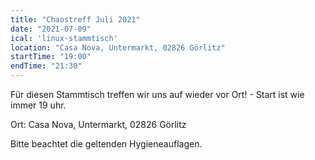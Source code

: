 ```yaml
---
title: "Chaostreff Juli 2021"
date: "2021-07-09"
ical: 'linux-stammtisch'
location: "Casa Nova, Untermarkt, 02826 Görlitz"
startTime: "19:00"
endTime: "21:30"
---
```


Für diesen Stammtisch treffen wir uns auf wieder vor Ort! - Start ist wie immer 19 uhr. 

Ort: Casa Nova, Untermarkt, 02826 Görlitz

Bitte beachtet die geltenden Hygieneauflagen.
